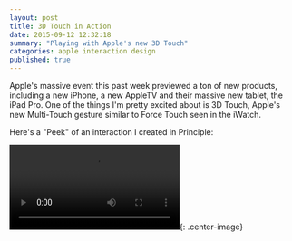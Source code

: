 ```yaml
---
layout: post
title: 3D Touch in Action
date: 2015-09-12 12:32:18
summary: "Playing with Apple's new 3D Touch"
categories: apple interaction design
published: true
---
```


Apple's massive event this past week previewed a ton of new products, including a new iPhone, a new AppleTV and their massive new tablet, the iPad Pro. One of the things I'm pretty excited about is 3D Touch, Apple's new Multi-Touch gesture similar to Force Touch seen in the iWatch. 

Here's a "Peek" of an interaction I created in Principle:

![3dtouch](https://www.dropbox.com/s/d96t8qul7h0b0ao/3dtouch.mov?raw=1){: .center-image}
